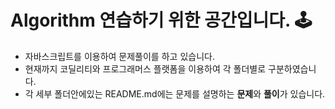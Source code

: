 # Algorithm 연습하기 위한 공간입니다. 🕹

- 자바스크립트를 이용하여 문제풀이를 하고 있습니다.
- 현재까지 코딜리티와 프로그래머스 플랫폼을 이용하여 각 폴더별로 구분하였습니다.
- 각 세부 폴더안에있는 README.md에는 문제를 설명하는 **문제**와 **풀이**가 있습니다.
